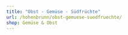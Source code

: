 ```yaml
---
title: "Obst - Gemüse - Südfrüchte"
url: /hohenbrunn/obst-gemuese-suedfruechte/
shop: Gemüse & Obst
---
```

